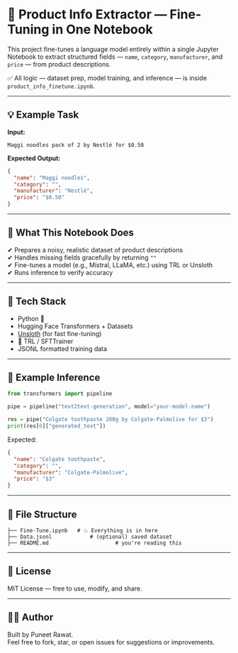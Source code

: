 # 🧠 Product Info Extractor — Fine-Tuning in One Notebook

This project fine-tunes a language model entirely within a single Jupyter Notebook to extract structured fields — `name`, `category`, `manufacturer`, and `price` — from product descriptions.

✅ All logic — dataset prep, model training, and inference — is inside `product_info_finetune.ipynb`.

---

## 💡 Example Task

**Input:**
```
Maggi noodles pack of 2 by Nestlé for $0.50
```

**Expected Output:**
```json
{
  "name": "Maggi noodles",
  "category": "",
  "manufacturer": "Nestlé",
  "price": "$0.50"
}
```

---

## 🧾 What This Notebook Does

✔ Prepares a noisy, realistic dataset of product descriptions  
✔ Handles missing fields gracefully by returning `""`  
✔ Fine-tunes a model (e.g., Mistral, LLaMA, etc.) using TRL or Unsloth  
✔ Runs inference to verify accuracy

---

## 🧠 Tech Stack

- Python 🐍
- Hugging Face Transformers + Datasets
- [Unsloth](https://github.com/unslothai/unsloth) (for fast fine-tuning)
- 🤗 TRL / SFTTrainer
- JSONL formatted training data

---

## 🧪 Example Inference

```python
from transformers import pipeline

pipe = pipeline("text2text-generation", model="your-model-name")

res = pipe("Colgate toothpaste 200g by Colgate-Palmolive for $3")
print(res[0]["generated_text"])
```

Expected:
```json
{
  "name": "Colgate toothpaste",
  "category": "",
  "manufacturer": "Colgate-Palmolive",
  "price": "$3"
}
```

---

## 📁 File Structure

```
├── Fine-Tune.ipynb   # 💥 Everything is in here
├── Data.jsonl            # (optional) saved dataset
├── README.md                     # you're reading this
```

---

## 📖 License

MIT License — free to use, modify, and share.

---

## 🙋‍♂️ Author

Built by Puneet Rawat.  
Feel free to fork, star, or open issues for suggestions or improvements.
